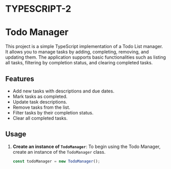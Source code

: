 # TYPESCRIPT-2
# Todo Manager

This project is a simple TypeScript implementation of a Todo List manager. It allows you to manage tasks by adding, completing, removing, and updating them. The application supports basic functionalities such as listing all tasks, filtering by completion status, and clearing completed tasks.

## Features

- Add new tasks with descriptions and due dates.
- Mark tasks as completed.
- Update task descriptions.
- Remove tasks from the list.
- Filter tasks by their completion status.
- Clear all completed tasks.

## Usage

1. **Create an instance of `TodoManager`**:
   To begin using the Todo Manager, create an instance of the `TodoManager` class.

   ```typescript
   const todoManager = new TodoManager();
